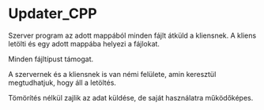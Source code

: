 # Updater_CPP
Szerver program az adott mappából minden fájlt átküld a kliensnek.
A kliens letölti és egy adott mappába helyezi a fájlokat.

Minden fájltípust támogat.

A szervernek és a kliensnek is van némi felülete, amin keresztül megtudhatjuk, hogy áll a letöltés.

Tömörítés nélkül zajlik az adat küldése, de saját használatra működőképes.
